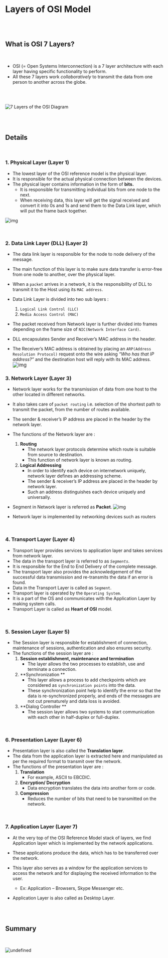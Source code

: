 # Layers of OSI Model

<br>

<br>

## What is OSI 7 Layers?

<br>

- OSI (= Open Systems Interconnection) is a 7 layer architecture with each layer having specific functionality to perform.
- All these 7 layers work *collaboratively* to transmit the data from one person to another across the globe.

<br>

<br>

![7 Layers of the OSI Diagram](https://www.webopedia.com/imagesvr_ce/8023/7-layers-of-osi-icon.jpg)

<br>

<br>

## Details

<br>

### 1. Physical Layer (Layer 1) 

- The lowest layer of the OSI reference model is the physical layer. 
- It is responsible for the actual physical connection between the devices. 
- The physical layer contains information in the form of **bits.** 
  - It is responsible for transmitting individual bits from one node to the next. 
  - When receiving data, this layer will get the signal received and convert it into 0s and 1s and send them to the Data Link layer, which will put the frame back together.

![img](https://media.geeksforgeeks.org/wp-content/uploads/computer-network-osi-model-layers-bits.png)

<br>



### 2. Data Link Layer (DLL) (Layer 2) 

- The data link layer is responsible for the node to node delivery of the message. 
- The main function of this layer is to make sure data transfer is error-free from one node to another, over the physical layer. 
- When a `packet` arrives in a network, it is the responsibility of DLL to transmit it to the Host using its `MAC address`.
- Data Link Layer is divided into two sub layers :
  1. `Logical Link Control (LLC)`
  2. `Media Access Control (MAC)`

- The packet received from Network layer is further divided into frames depending on the frame size of `NIC(Network Interface Card)`. 
- DLL encapsulates Sender and Receiver’s MAC address in the header.
- The Receiver’s MAC address is obtained by placing an `ARP(Address Resolution Protocol)` request onto the wire asking *“Who has that IP address?”* and the destination host will reply with its MAC address.
  <img src="https://media.geeksforgeeks.org/wp-content/uploads/computer-network-osi-model-layers-framing.png" alt="img" style="zoom:110%; " />

### 3. Network Layer (Layer 3) 

- Network layer works for the transmission of data from one host to the other located in different networks. 
- It also takes care of `packet routing` i.e. selection of the shortest path to transmit the packet, from the number of routes available. 
- The sender & receiver’s IP address are placed in the header by the network layer.
- The functions of the Network layer are :
  1. **Routing** 
     - The network layer protocols determine which route is suitable from source to destination. 
     - This function of network layer is known as routing.
  2. **Logical Addressing** 
     - In order to identify each device on internetwork uniquely, network layer defines an addressing scheme. 
     - The sender & receiver’s IP address are placed in the header by network layer. 
     - Such an address distinguishes each device uniquely and universally.

- Segment in Network layer is referred as **Packet**.
  ![img](https://media.geeksforgeeks.org/wp-content/uploads/computer-network-osi-model-layers-packet.png)
- Network layer is implemented by networking devices such as routers

<br>

### 4. Transport Layer (Layer 4) 

- Transport layer provides services to application layer and takes services from network layer.
- The data in the transport layer is referred to as *`Segments`*. 
- It is responsible for the End to End Delivery of the complete message. 
- The transport layer also provides the acknowledgement of the successful data transmission and re-transmits the data if an error is found.
- Data in the Transport Layer is called as  `Segment`.
- Transport layer is operated by the `Operating System`. 
- It is a part of the OS and communicates with the Application Layer by making system calls.
- Transport Layer is called as **Heart of OSI** model.
  

<br>

### 5. Session Layer (Layer 5)

- The Session layer is responsible for establishment of connection, maintenance of sessions, authentication and also ensures security.
- The functions of the session layer are :
  1. **Session establishment, maintenance and termination** 
     -  The layer allows the two processes to establish, use and terminate a connection.
  2. **Synchronization ** 
     -  This layer allows a process to add checkpoints which are considered as `synchronization points` into the data. 
     - These synchronization point help to identify the error so that the data is re-synchronized properly, and ends of the messages are not cut prematurely and data loss is avoided.
  3. **Dialog Controller ** 
     - The session layer allows two systems to start communication with each other in half-duplex or full-duplex.

<br>

### 6. Presentation Layer (Layer 6) 

- Presentation layer is also called the **Translation layer**.
- The data from the application layer is extracted here and manipulated as per the required format to transmit over the network.
- The functions of the presentation layer are :
  1. **Translation**
     - For example, ASCII to EBCDIC.
  2. **Encryption/ Decryption** 
     - Data encryption translates the data into another form or code. 
  3. **Compression** 
     - Reduces the number of bits that need to be transmitted on the network.

<br>

### 7. Application Layer (Layer 7) 

- At the very top of the OSI Reference Model stack of layers, we find Application layer which is implemented by the network applications. 
- These applications produce the data, which has to be transferred over the network. 
- This layer also serves as a window for the application services to access the network and for displaying the received information to the user.
  - Ex: Application – Browsers, Skype Messenger etc.

- Application Layer is also called as Desktop Layer.

<br>

<br>

## Summary

<br>

![undefined](https://www.cloudflare.com/img/learning/ddos/what-is-a-ddos-attack/osi-model-7-layers.svg)